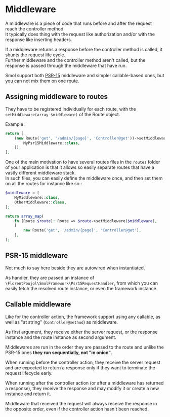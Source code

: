 # Middleware

A middleware is a piece of code that runs before and after the request reach the controller method.  
It typically does thing with the request like authorization and/or with the response like inserting headers.

If a middleware returns a response before the controller method is called, it shunts the request life cycle.  
Further middleware and the controller method aren't called, but the response is passed through the middleware that have run.

Smol support both [PSR-15](https://www.php-fig.org/psr/psr-15/) middleware and simpler callable-based ones, but you can not mix them on one route.

## Assigning middleware to routes

They have to be registered individually for each route, with the `setMiddleware(array $middleware)` of the Route object.

Example :
```php
return [
    (new Route('get', '/admin/{page}', 'Controller@get'))->setMiddleware([
        MyPsr15Middleware::class,
    ]),
];
```

One of the main motivation to have several routes files in the `routes` folder of your application is that it allows so easily separate routes that have a vastly different middleware stack.     
In such files, you can easily define the middleware once, and then set them on all the routes for instance like so :

```php
$middleware = [
    MyMiddleware::class,
    OtherMiddleware::class,
];

return array_map(
    fn (Route $route): Route => $route->setMiddleware($middleware), 
    [
        new Route('get', '/admin/{page}', 'Controller@get'),
    ],
);
```

## PSR-15 middleware

Not much to say here beside they are autowired when instantiated.

As handler, they are passed an instance of `\FlorentPoujol\SmolFramework\Psr15RequestHandler`, from which you can easily fetch the resolved route instance, or even the framework instance.

## Callable middleware

Like for the controller action, the framework support using any callable, as well as "at string" (`Controller@method`) as middleware.

As first argument, they receive either the server request, or the response instance and the route instance as second argument.

Middlewares are run in the order they are passed to the route and unlike the PSR-15 ones **they run sequentially, not "in onion"**.

When running before the controller action, they receive the server request and are expected to return a response only if they want to terminate the request lifecycle early.

When running after the controller action (or after a middleware has returned a response), they receive the response and may modify it or create a new instance and return it.

Middleware that received the request will always receive the response in the opposite order, even if the controller action hasn't been reached.
